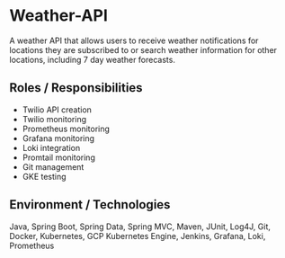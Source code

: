 # Weather-API
A weather API that allows users to receive weather notifications for locations they are subscribed to or search weather information for other
locations, including 7 day weather forecasts.

## Roles / Responsibilities
* Twilio API creation
* Twilio monitoring
* Prometheus monitoring
* Grafana monitoring
* Loki integration
* Promtail monitoring
* Git management
* GKE testing
## Environment / Technologies
Java, Spring Boot, Spring Data, Spring MVC, Maven, JUnit, Log4J, Git, Docker, Kubernetes, GCP Kubernetes
Engine, Jenkins, Grafana, Loki, Prometheus
